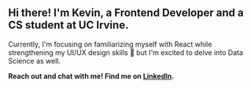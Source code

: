 ## Hi there! I'm Kevin, a Frontend Developer and a CS student at UC Irvine.

Currently, I'm focusing on familiarizing myself with React while strengthening my UI/UX design skills 🎨 but I'm excited to delve into Data Science as well.

**Reach out and chat with me! Find me on [LinkedIn](https://www.linkedin.com/in/kevinwu098/).**

<!--
**KevinWu098/KevinWu098** is a ✨ _special_ ✨ repository because its `README.md` (this file) appears on your GitHub profile.

Here are some ideas to get you started:

- 🔭 I’m currently working on ...
- 🌱 I’m currently learning ...
- 👯 I’m looking to collaborate on ...
- 🤔 I’m looking for help with ...
- 💬 Ask me about ...
- 📫 How to reach me: ...
- 😄 Pronouns: ...
- ⚡ Fun fact: ...
-->
